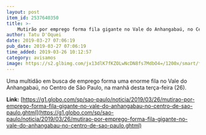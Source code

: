 ```yaml
---
layout: post
item_id: 2537640350
title: >-
    Mutirão por emprego forma fila gigante no Vale do Anhangabaú, no Centro de São Paulo
author: Tatu D'Oquei
date: 2019-03-27 07:06:19
pub_date: 2019-03-27 07:06:19
time_added: 2019-03-26 10:12:57
category: avisamos
image: https://s2.glbimg.com/jx13dlK7fKZOLwNcDN8fs7MdbO4=/1200x/smart/filters:cover():strip_icc()/s03.video.glbimg.com/x720/7486206.jpg
---
```


Uma multidão em busca de emprego forma uma enorme fila no Vale do Anhangabaú, no Centro de São Paulo, na manhã desta terça-feira (26).

**Link:** [https://g1.globo.com/sp/sao-paulo/noticia/2019/03/26/mutirao-por-emprego-forma-fila-gigante-no-vale-do-anhangabau-no-centro-de-sao-paulo.ghtml](https://g1.globo.com/sp/sao-paulo/noticia/2019/03/26/mutirao-por-emprego-forma-fila-gigante-no-vale-do-anhangabau-no-centro-de-sao-paulo.ghtml)

